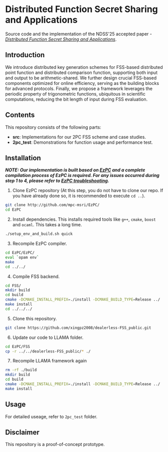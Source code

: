# Distributed Function Secret Sharing and Applications
Source code and the implementation of the NDSS'25 accepted paper - [_Distributed Function Secret Sharing and Applications_](https://dx.doi.org/10.14722/ndss.2025.242233).

## Introduction
We introduce distributed key generation schemes for FSS-based distributed point function and distributed comparison function,
supporting both input and output to be arithmetic-shared. We further design crucial FSS-based components optimized for online efficiency, serving as the building blocks for advanced protocols.
Finally, we propose a framework leverages the periodic property of trigonometric functions, ubiquitous in scientific computations, reducing the bit length of input during FSS evaluation.

## Contents
This repository consists of the following parts:
- __src__: Implementations for our 2PC FSS scheme and case studies.
- __2pc_test__: Demonstrations for function usage and performance test.

## Installation
***NOTE: Our implementation is built based on [EzPC](https://github.com/mpc-msri/EzPC) and a complete compilation process of EzPC is required.
For any issues occurred during step 1 to 4, please refer to [EzPC troubleshooting](https://github.com/mpc-msri/EzPC/issues).***

1. Clone EzPC repository (At this step, you do not have to clone our repo. If you have already done so, it is recommended to execute ```cd ..```).

```bash
git clone http://github.com/mpc-msri/EzPC/
cd EzPC
```

2. Install dependencies. This installs required tools like `g++`, `cmake`, `boost` and `ocaml`. This takes a long time.

```bash
./setup_env_and_build.sh quick
```

3. Recompile EzPC compiler.

```bash
cd EzPC/EzPC/
eval `opam env`
make
cd ../../
```

4. Compile FSS backend.

```bash
cd FSS/
mkdir build
cd build
cmake -DCMAKE_INSTALL_PREFIX=./install -DCMAKE_BUILD_TYPE=Release ../
make install
cd ../../../
```

5. Clone this repository.

```bash
git clone https://github.com/xingpz2008/dealerless-FSS_public.git
```

6. Update our code to LLAMA folder.

```bash
cd EzPC/FSS
cp -r ../../dealerless-FSS_public/* ./
```

7. Recompile LLAMA framework again

```bash
rm -rf ./build
mkdir build
cd build
cmake -DCMAKE_INSTALL_PREFIX=./install -DCMAKE_BUILD_TYPE=Release ../
make install
```

## Usage
For detailed useage, refer to `2pc_test` folder.

## Disclaimer
This repository is a proof-of-concept prototype.